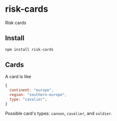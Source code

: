 # risk-cards

Risk cards

## Install

```bash
npm install risk-cards
```

## Cards

A card is like

```js
{
  continent: "europe",
  region: "southern-europe",
  type: "cavalier",
}
```

Possible card's types: `cannon`, `cavalier`, and `soldier`.
